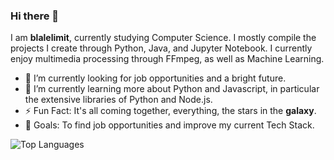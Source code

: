 ### Hi there 👋

I am **blalelimit**, currently studying Computer Science. I mostly compile the projects I create through Python, Java, and Jupyter Notebook. I currently enjoy multimedia processing through FFmpeg, as well as Machine Learning.

- 🔭 I’m currently looking for job opportunities and a bright future.
- 🌱 I’m currently learning more about Python and Javascript, in particular the extensive libraries of Python and Node.js.
- ⚡ Fun Fact: It's all coming together, everything, the stars in the **galaxy**.
- 🥅 Goals: To find job opportunities and improve my current Tech Stack.

![Top Languages](https://github-readme-stats.vercel.app/api/top-langs/?username=blalelimit&layout=compact&theme=github_dark&hide_border=true)
